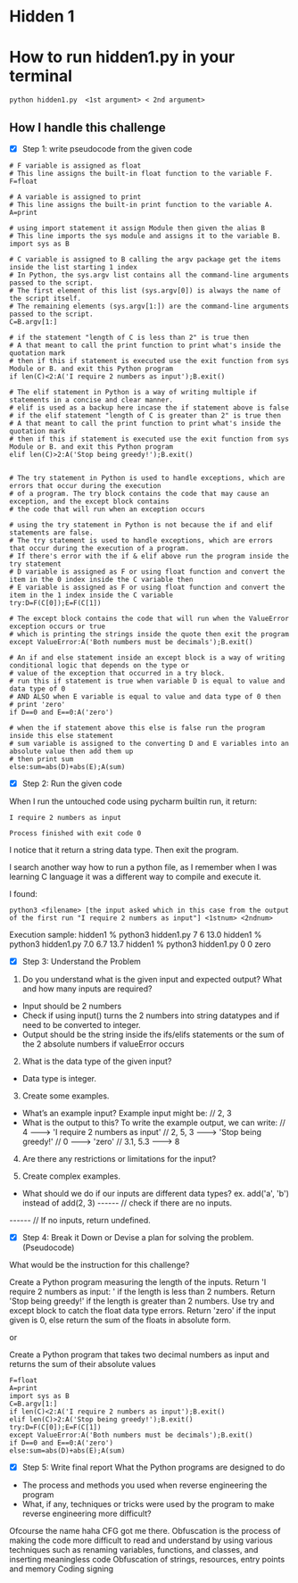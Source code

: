 # Hidden 1


# How to run hidden1.py in your terminal

```
python hidden1.py  <1st argument> < 2nd argument>
```

## How I handle this challenge

- [x] Step 1: write pseudocode from the given code
```
# F variable is assigned as float
# This line assigns the built-in float function to the variable F.
F=float

# A variable is assigned to print
# This line assigns the built-in print function to the variable A.
A=print

# using import statement it assign Module then given the alias B
# This line imports the sys module and assigns it to the variable B.
import sys as B

# C variable is assigned to B calling the argv package get the items inside the list starting 1 index
# In Python, the sys.argv list contains all the command-line arguments passed to the script. 
# The first element of this list (sys.argv[0]) is always the name of the script itself. 
# The remaining elements (sys.argv[1:]) are the command-line arguments passed to the script.
C=B.argv[1:]

# if the statement "length of C is less than 2" is true then
# A that meant to call the print function to print what's inside the quotation mark
# then if this if statement is executed use the exit function from sys Module or B. and exit this Python program
if len(C)<2:A('I require 2 numbers as input');B.exit()

# The elif statement in Python is a way of writing multiple if statements in a concise and clear manner.
# elif is used as a backup here incase the if statement above is false
# if the elif statement "length of C is greater than 2" is true then
# A that meant to call the print function to print what's inside the quotation mark
# then if this if statement is executed use the exit function from sys Module or B. and exit this Python program
elif len(C)>2:A('Stop being greedy!');B.exit()


# The try statement in Python is used to handle exceptions, which are errors that occur during the execution
# of a program. The try block contains the code that may cause an exception, and the except block contains
# the code that will run when an exception occurs

# using the try statement in Python is not because the if and elif statements are false.
# The try statement is used to handle exceptions, which are errors that occur during the execution of a program.
# If there's error with the if & elif above run the program inside the try statement
# D variable is assigned as F or using float function and convert the item in the 0 index inside the C variable then
# E variable is assigned as F or using float function and convert the item in the 1 index inside the C variable
try:D=F(C[0]);E=F(C[1])

# The except block contains the code that will run when the ValueError exception occurs or true
# which is printing the strings inside the quote then exit the program
except ValueError:A('Both numbers must be decimals');B.exit()

# An if and else statement inside an except block is a way of writing conditional logic that depends on the type or
# value of the exception that occurred in a try block.
# run this if statement is true when variable D is equal to value and data type of 0
# AND ALSO when E variable is equal to value and data type of 0 then
# print 'zero'
if D==0 and E==0:A('zero')

# when the if statement above this else is false run the program inside this else statement
# sum variable is assigned to the converting D and E variables into an absolute value then add them up
# then print sum
else:sum=abs(D)+abs(E);A(sum)
```

- [x] Step 2: Run the given code

When I run the untouched code using pycharm builtin run, it return:

```
I require 2 numbers as input

Process finished with exit code 0
```

I notice that it return a string data type. Then exit the program.

I search another way how to run a python file, as I remember when I was learning C language it was a different way to compile and execute it.

I found:

```commandline
python3 <filename> [the input asked which in this case from the output of the first run "I require 2 numbers as input"] <1stnum> <2ndnum>
```

Execution sample:
hidden1 % python3 hidden1.py 7 6
13.0
hidden1 % python3 hidden1.py 7.0 6.7
13.7
hidden1 % python3 hidden1.py 0 0
zero


- [x] Step 3: Understand the Problem

1. Do you understand what is the given input and expected output? What and how many inputs are required? 

- Input should be 2 numbers
- Check if using input() turns the 2 numbers into string datatypes and if need to be converted to integer.
- Output should be the string inside the ifs/elifs statements or the sum of the 2 absolute numbers if valueError occurs


2. What is the data type of the given input? 

- Data type is integer.

3. Create some examples.
- What’s an example input? Example input might be:
// 2, 3
- What is the output to this? To write the example output, we can write:
// 4 ---> 'I require 2 numbers as input'
// 2, 5, 3 ---> 'Stop being greedy!'
// 0 ---> 'zero'
// 3.1, 5.3 ---> 8

4. Are there any restrictions or limitations for the input? 

5. Create complex examples.
- What should we do if our inputs are different data types? ex. add('a', 'b') instead of add(2, 3)
------ // check if there are no inputs.

------ // If no inputs, return undefined.


- [x] Step 4: Break it Down or Devise a plan for solving the problem. (Pseudocode)

What would be the instruction for this challenge?

Create a Python program measuring the length of the inputs. 
Return 'I require 2 numbers as input: ' if the length is less than 2 numbers.
Return 'Stop being greedy!' if the length is greater than 2 numbers.
Use try and except block to catch the float data type errors.
Return 'zero' if the input given is 0, else return the sum of the floats in absolute form.

or 

Create a Python program that takes two decimal numbers as input and returns the sum of their absolute values


```
F=float
A=print
import sys as B
C=B.argv[1:]
if len(C)<2:A('I require 2 numbers as input');B.exit()
elif len(C)>2:A('Stop being greedy!');B.exit()
try:D=F(C[0]);E=F(C[1])
except ValueError:A('Both numbers must be decimals');B.exit()
if D==0 and E==0:A('zero')
else:sum=abs(D)+abs(E);A(sum)
```


- [x] Step 5: Write final report
What the Python programs are designed to do 
- The process and methods you used when reverse engineering the program 
- What, if any, techniques or tricks were used by the program to make reverse engineering more difficult?

Ofcourse the name haha CFG got me there.
 Obfuscation is the process of making the code more difficult to read and understand by using various techniques such as renaming variables, functions, and classes, and inserting meaningless code 
 Obfuscation of strings, resources, entry points and memory Coding signing


